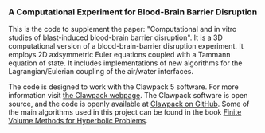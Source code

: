 ### A Computational Experiment for Blood-Brain Barrier Disruption 

This is the code to supplement the paper: "Computational and in vitro studies of blast-induced blood-brain barrier disruption". It is a 3D computational version of a blood-brain-barrier disruption experiment. It employs 2D axisymmetric Euler equations coupled with a Tammann equation of state. It includes implementations of new algorithms for the Lagrangian/Eulerian coupling of the air/water interfaces.

The code is designed to work with the Clawpack 5 software. For more information visit [the Clawpack webpage](http://www.clawpack.org/ ). The Clawpack software is open source, and the code is openly available at [Clawpack on GitHub](https://github.com/clawpack/clawpack). Some of the main algorithms used in this project can be found in the book [Finite Volume Methods for Hyperbolic Problems](http://depts.washington.edu/clawpack/book.html).
